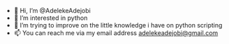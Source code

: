 - 👋 Hi, I’m @AdelekeAdejobi
- 👀 I’m interested in python
- 🌱 I’m trying to improve on the little knowledge i have on python scripting
- 📫 You can reach me via my email address adelekeadejobi@gmail.com

<!---
AdelekeAdejobi/AdelekeAdejobi is a ✨ special ✨ repository because its `README.md` (this file) appears on your GitHub profile.
You can click the Preview link to take a look at your changes.
--->

